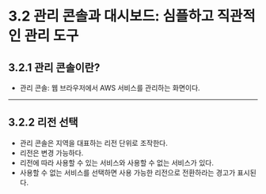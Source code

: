 # 3.2 관리 콘솔과 대시보드: 심플하고 직관적인 관리 도구

## 3.2.1 관리 콘솔이란?

- 관리 콘솔: 웹 브라우저에서 AWS 서비스를 관리하는 화면이다.

<hr/>

## 3.2.2 리전 선택
- 관리 콘솔은 지역을 대표하는 리전 단위로 조작한다.
- 리전은 변경 가능하다.
- 리전에 따라 사용할 수 있는 서비스와 사용할 수 없는 서비스가 있다.
- 사용할 수 없는 서비스를 선택하면 사용 가능한 리전으로 전환하라는 경고가 표시된다.

